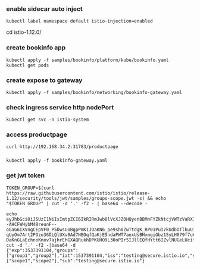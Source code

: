 ### enable sidecar auto inject
```
kubectl label namespace default istio-injection=enabled
```
cd istio-1.12.0/
### create bookinfo app
```
kubectl apply -f samples/bookinfo/platform/kube/bookinfo.yaml
kubectl get pods
```
### create expose to gateway
```
kubectl apply -f samples/bookinfo/networking/bookinfo-gateway.yaml
```
### check ingress service http nodePort
```
kubectl get svc -n istio-system
```
### access productpage
```
curl http://192.168.34.2:31783/productpage
```
###
```
kubectl apply -f bookinfo-gateway.yaml
```
### get jwt token
```
TOKEN_GROUP=$(curl https://raw.githubusercontent.com/istio/istio/release-1.12/security/tools/jwt/samples/groups-scope.jwt -s) && echo "$TOKEN_GROUP" | cut -d '.' -f2 - | base64 --decode -

echo eyJhbGciOiJSUzI1NiIsImtpZCI6IkRIRmJwb0lVcXJZOHQyenBBMnFYZkNtcjVWTzVaRXI0UnpIVV8tZW52dlEiLCJ0eXAiOiJKV1QifQ.eyJleHAiOjM1MzczOTExMDQsImdyb3VwcyI6WyJncm91cDEiLCJncm91cDIiXSwiaWF0IjoxNTM3MzkxMTA0LCJpc3MiOiJ0ZXN0aW5nQHNlY3VyZS5pc3Rpby5pbyIsInNjb3BlIjpbInNjb3BlMSIsInNjb3BlMiJdLCJzdWIiOiJ0ZXN0aW5nQHNlY3VyZS5pc3Rpby5pbyJ9.EdJnEZSH6X8hcyEii7c8H5lnhgjB5dwo07M5oheC8Xz8mOllyg--AHCFWHybM48reunF--oGaG6IXVngCEpVF0_P5DwsUoBgpPmK1JOaKN6_pe9sh0ZwTtdgK_RP01PuI7kUdbOTlkuUi2AO-qUyOm7Art2POzo36DLQlUXv8Ad7NBOqfQaKjE9ndaPWT7aexUsBHxmgiGbz1SyLH879f7uHYPbPKlpHU6P9S-DaKnGLaEchnoKnov7ajhrEhGXAQRukhDPKUHO9L30oPIr5IJllEQfHYtt6IZvlNUGeLUcif3wpry1R5tBXRicx2sXMQ7LyuDremDbcNy_iE76Upg| cut -d '.' -f2 -|base64 -d
{"exp":3537391104,"groups":["group1","group2"],"iat":1537391104,"iss":"testing@secure.istio.io","scope":["scope1","scope2"],"sub":"testing@secure.istio.io"}
```
